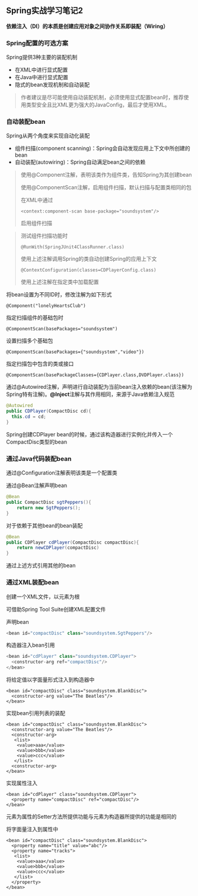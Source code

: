 ## Spring实战学习笔记2

**依赖注入（DI）的本质是创建应用对象之间协作关系即装配（Wiring）**

### Spring配置的可选方案

Spring提供3种主要的装配机制

* 在XML中进行显式配置
* 在Java中进行显式配置
* 隐式的bean发现机制和自动装配

> 作者建议是尽可能使用自动装配机制，必须使用显式配置bean时，推荐使用类型安全且比XML更为强大的JavaConfig，最后才使用XML。

### 自动装配bean

Spring从两个角度来实现自动化装配

* 组件扫描(component scanning)：Spring会自动发现应用上下文中所创建的bean
* 自动装配(autowiring)：Spring自动满足bean之间的依赖

> 使用@Component注解，表明该类作为组件类，告知Spring为其创建bean
>
> 使用@ComponentScan注解，启用组件扫描，默认扫描与配置类相同的包
>
> 在XML中通过
>
> ```
> <context:component-scan base-package="soundsystem"/>
> ```
>
> 启用组件扫描

>测试组件扫描功能时
>
>```
>@RunWith(SpringJUnit4ClassRunner.class)
>```
>
>使用上述注解调用Spring的类自动创建Spring的应用上下文
>
>```
>@ContextConfiguration(classes=CDPlayerConfig.class)
>```
>
>使用上述注解在指定类中加载配置

将bean设置为不同ID时，修改注解为如下形式

```
@Component("lonelyHeartsClub")
```

指定扫描组件的基础包时

```
@ComponentScan(basePackages="soundsystem")
```

设置扫描多个基础包

```
@ComponentScan(basePackages={"soundsystem","video"})
```

指定扫描包中包含的类或接口

```
@ComponentScan(basePackageClasses={CDPlayer.class,DVDPlayer.class})
```

通过@Autowired注解，声明进行自动装配为当前bean注入依赖的bean(该注解为Spring特有注解)。**@Inject**注解与其作用相同，来源于Java依赖注入规范

```java
@Autowired
public CDPlayer(CompactDisc cd){
  this.cd = cd;
}
```

Spring创建CDPlayer bean的时候，通过该构造器进行实例化并传入一个CompactDisc类型的bean

### 通过Java代码装配bean

通过@Configuration注解表明该类是一个配置类

通过@Bean注解声明bean

```java
@Bean
public CompactDisc sgtPeppers(){
    return new SgtPeppers();
}
```

对于依赖于其他bean的bean装配

```java
@Bean
public CDPlayer cdPlayer(CompactDisc compactDisc){
    return newCDPlayer(compactDisc)
}
```

通过上述方式引用其他的bean

### 通过XML装配bean

创建一个XML文件，以<beans>元素为根

可借助Spring Tool Suite创建XML配置文件

声明bean

```java
<bean id="compactDisc" class="soundsystem.SgtPeppers"/>
```

构造器注入bean引用

```java
<bean id="cdPlayer" class="soundsystem.CDPlayer">
  <constructor-arg ref="compactDisc"/>
</bean>
```

将给定值以字面量形式注入到构造器中

```
<bean id="compactDisc" class="soundsystem.BlankDisc">
  <constructor-arg value="The Beatles"/>
</bean>
```

实现bean引用列表的装配

```
<bean id="compactDisc" class="soundsystem.BlankDisc">
  <constructor-arg value="The Beatles"/>
  <constructor-arg>
   <list>
    <value>aaa</value>
    <value>bbb</value>
    <value>ccc</value>
   </list>
  <constructor-arg>   
</bean>
```

实现属性注入

```
<bean id="cdPlayer" class="soundsystem.CDPlayer">
  <property name="compactDisc" ref="compactDisc"/>
</bean>
```

<property>元素为属性的Setter方法所提供功能与<constructor-arg>元素为构造器所提供的功能是相同的

将字面量注入到属性中

```
<bean id="compactDisc" class="soundsystem.BlankDisc">
  <property name="title" value="abc"/>
  <property name="tracks">
   <list>
    <value>aaa</value>
    <value>bbb</value>
    <value>ccc</value>
   </list>
  </property>   
</bean>
```


